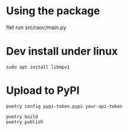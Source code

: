 # Using the package

flet run src/raoc/main.py


# Dev install under linux 

```commandline
sudo apt install libmpv1
```

# Upload to PyPI

```commandline
poetry config pypi-token.pypi your-api-token
```

```commandline
poetry build
poetry publish
```


